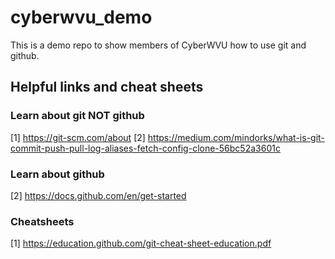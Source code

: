 # cyberwvu_demo
This is a demo repo to show members of CyberWVU how to use git and github. 
## Helpful links and cheat sheets
### Learn about git **NOT github** 
[1] https://git-scm.com/about
[2] https://medium.com/mindorks/what-is-git-commit-push-pull-log-aliases-fetch-config-clone-56bc52a3601c
### Learn about github 
[2] https://docs.github.com/en/get-started
### Cheatsheets
[1] https://education.github.com/git-cheat-sheet-education.pdf
